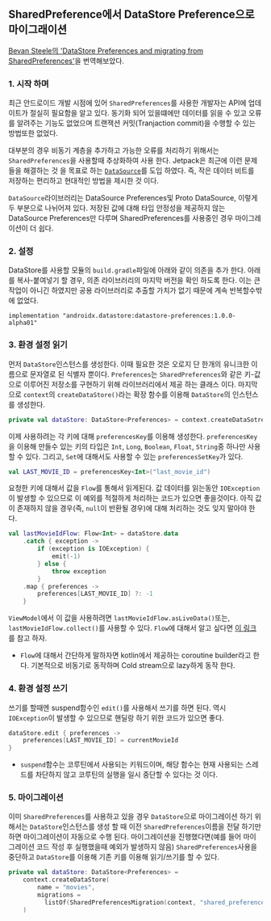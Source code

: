 ## SharedPreference에서 DataStore Preference으로 마이그래이션 

[Bevan Steele의 'DataStore Preferences and migrating from SharedPreferences'](https://www.rockandnull.com/jetpack-datastore/)을 번역해보았다. 

### 1. 시작 하며

최근 안드로이드 개발 시점에 있어 `SharedPreferences`를 사용한 개발자는 API에 업데이트가 절실히 필요함을 알고 있다. 동기화 되어 있을떄에만 데이터를 읽을 수 있고 오류를 알려주는 기능도 없었으며 트랜잭션 커밋(Tranjaction commit)을 수행할 수 있는 방법또한 없었다. 

대부분의 경우 비동기 계층을 추가하고 가능한 오류를 처리하기 위해서는 `SharedPreferences`을 사용할때 추상화하여 사용 한다. Jetpack은 최근에 이런 문제들을 해결하는 것 을 목표로 하는 [`DataSource`](https://android-developers.googleblog.com/2020/09/prefer-storing-data-with-jetpack.html)를 도입 하였다. 즉, 작은 데이터 비트를 저장하는 편리하고 현대적인 방법을 제시한 것 이다.

`DataSource`라이브러리는 DataSource Preferences및 Proto DataSource, 이렇게 두 부분으로 나뉘어져 있다. 저장된 값에 대해 타입 안정성을 제공하지 않는 DataSource Preferences만 다루며 SharedPreferences를 사용중인 경우 마이그레이션이 더 쉽다. 

### 2. 설정 

DataStore를 사용할 모듈의 `build.gradle`파일에 아래와 같이 의존을 추가 한다. 아래를 복사-붙여넣기 할 경우, 의존 라이브러리의 마지막 버전을 확인 하도록 한다. 이는 큰 작업이 아니긴 하였지만 공용 라이브러리로 추출할 가치가 없기 때문에 계속 반복할수밖에 없었다. 

```
implementation "androidx.datastore:datastore-preferences:1.0.0-alpha01"
```

### 3. 환경 설정 읽기

먼저 `DataStore`인스턴스를 생성한다. 이때 필요한 것은 오로지 단 한개의 유니크한 이름으로 문자열로 된 식별자 뿐이다. `Preferences`는 `SharedPreferences`와 같은 키-값으로 이루어진 저장소를 구현하기 위해 라이브러리에서 제공 하는 클래스 이다. 마지막으로 `context`의 `createDataStore()`라는 확장 함수를 이용해 `DataStore`의 인스턴스를 생성한다. 

```kotlin
private val dataStore: DataStore<Preferences> = context.createDataSotre(name = "movies")
```

이제 사용하려는 각 키에 대해 `preferencesKey`를 이용해 생성한다. `preferencesKey`을 이용해 만들수 있는 키의 타입은 `Int`, `Long`, `Boolean`, `Float`, `String`중 하나만 사용할 수 있다. 그리고, `Set`에 대해서도 사용할 수 있는 `preferencesSetKey`가 있다.

```kotlin
val LAST_MOVIE_ID = preferencesKey<Int>("last_movie_id")
```

요청한 키에 대해서 값을 `Flow`를 통해서 읽게된다. 값 데이터를 읽는동안 `IOException`이 발생할 수 있으므로 이 예외를 적절하게 처리하는 코드가 있으면 좋을것이다. 아직 값이 존재하지 않을 경우(즉, `null`이 반환될 경우)에 대해 처리하는 것도 잊지 말아야 한다. 

```kotlin
val lastMovieIdFlow: Flow<Int> = dataStore.data
    .catch { exception ->
        if (exception is IOException) {
            emit(-1)
        } else {
            throw exception
        }
    .map { preferences ->
        preferences[LAST_MOVIE_ID] ?: -1
    }
```

`ViewModel`에서 이 값을 사용하려면 `lastMovieIdFlow.asLiveData()`또는, `lastMovieIdFlow.collect()`를 사용할 수 있다. `Flow`에 대해서 알고 싶다면 [이 링크](https://www.rockandnull.com/kotlin-flow/)를 참고 하자. 

- `Flow`에 대해서 간단하게 말하자면 kotlin에서 제공하는 coroutine builder라고 한다. 기본적으로 비동기로 동작하며 Cold stream으로 lazy하게 동작 한다. 

### 4. 환경 설정 쓰기

쓰기를 할때엔 suspend함수인 `edit()`를 사용해서 쓰기를 하면 된다. 역시 `IOException`이 발생할 수 있으므로 핸딜랑 하기 위한 코드가 있으면 좋다. 

```kotlin
dataStore.edit { preferences ->
    preferences[LAST_MOVIE_ID] = currentMovieId
}
```

- `suspend`함수는 코루틴에서 사용되는 키워드이며, 해당 함수는 현재 사용되는 스레드를 차단하지 않고 코루틴의 실행을 일시 중단할 수 있다는 것 이다. 

### 5. 마이그레이션 

이미 `SharedPreferences`를 사용하고 있을 경우 `DataStore`으로 마이그레이션 하기 위해서는 `DataStore`인스턴스를 생성 할 때 이전 `SharedPreferences`이름을 전달 하기만 하면 마이그레이션이 자동으로 수행 된다. 마이그레이션을 진행했다면(예를 들어 마이그레이션 코드 작성 후 실행했을때 예외가 발생하지 않음) `SharedPreferences`사용을 중단하고 `DataStore`를 이용해 기존 키를 이용해 읽기/쓰기를 할 수 있다. 

```kotlin
private val dataStore: DataStore<Preferences> =
    context.createDataStore(
        name = "movies",
        migrations = 
          listOf(SharedPreferencesMigration(context, "shared_preferences_name"))
    )
```

